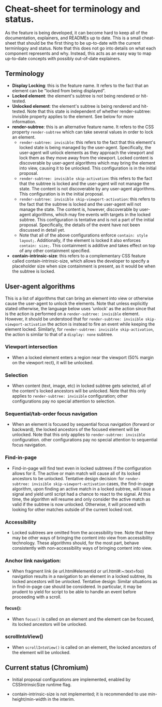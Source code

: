 # Cheat-sheet for terminology and status.

As the feature is being developed, it can become hard to keep all of the
documentation, explainers, and READMEs up to date. This is a small cheat-sheet
that should be the first thing to be up-to-date with the current terminlogoy
and status. Note that this does not go into details on what each component
represents and why. Instead, this acts as an easy way to map up-to-date concepts
with possibly out-of-date explainers.

## Terminology

* **Display Locking**: this is the feature name. It refers to the fact that an
  element can be "locked from being displayed".
* **Locked element**: the element's subtree is not being rendered or hit-tested.
* **Unlocked element**: the element's subtree is being rendered and hit-tested.
  Note that this state is independent of whether render-subtree: invisible
  property applies to the element. See below for more information.
* **render-subtree**: this is an alternative feature name. It refers to the CSS
  property `render-subtree` which can take several values in order to lock an
  element.
  * `render-subtree: invisible`: this refers to the fact that this
    element's locked state is being managed by the user-agent.  Specifically,
    the user-agent will unlock elements as they approach the viewport and lock
    them as they move away from the viewport. Locked content is discoverable by
    user-agent algorithms which may bring the element into view, causing it to
    be unlocked. This configuration is in the initial proposal.
  * `render-subtree: invisible skip-activation`: this refers to the
    fact that the subtree is locked and the user-agent will not manage the
    state. The content is not discoverable by any user-agent algorithms.
    This configuration is in the initial proposal.
  * `render-subtree: invisible skip-viewport-activation`: this refers to the
    fact that the subtree is locked and the user-agent will not manage the
    state. The content is, however, discoverable by user-agent algorithms, which
    may fire events with targets in the locked subtree.
    This configuration is tentative and is not a part of the initial proposal.
    Specifically, the details of the event have not been discussed in detail
    yet.
  * Note that all of the above configurations enforce `contain: style layout;`.
    Additionally, if the element is locked it also enforces `contain: size;`.
    This containment is additive and takes effect on top of any other
    containment specified.
* **contain-intrinsic-size**: this refers to a complementary CSS feature called
  contain-intrinsic-size, which allows the developer to specify a placeholder size
  when size containment is present, as it would be when the subtree is locked.

## User-agent algorithms

This is a list of algorithms that can bring an element into view or otherwise
cause the user-agent to unlock the elements. Note that unless explicitly stated
otherwise, the language below uses 'unlock' as the action since that is the
action is performed on a `render-subtree: invisible` element. However, it should
be understood that for `render-subtree: invisible skip-viewport-activation` the
action is instead to fire an event while keeping the element locked. Similarly,
for `render-subtree: invisible skip-activation`, the action is similar to that
of a `display: none` subtree.

### Viewport intersection
* When a locked element enters a region near the viewport (50% margin on the
  viewport rect), it will be unlocked.

### Selection
* When content (text, image, etc) in locked subtree gets selected, all of the
  content's locked ancestors will be unlocked. Note that this only applies to
  `render-subtree: invisible` configuration; other configurations pay no special
  attention to selection.

### Sequential/tab-order focus navigation
* When an element is focused by sequential focus navigation (forward or backward),
  the locked ancestors of the focused element will be unlocked. Note that this
  only applies to `render-subtree: invisible` configuration. other configurations
  pay no special attention to sequential focus navigation.

### Find-in-page
* Find-in-page will find text even in locked subtrees if the configuration
  allows for it. The active or main match will cause all of its locked ancestors
  to be unlocked. Tentative design decision: for `render-subtree: invisible
  skip-viewport-activation` cases, the find-in-page algorithm, upon finding an
  active match in a locked subtree, will issue a signal and
  yield until script had a chance to react to the signal. At this time, the
  algorithm will resume and only consider the active match as valid if the
  subtree is now unlocked. Otherwise, it will proceed with looking for other
  matches outside of the current locked root.

### Accessibility
* Locked subtrees are omitted from the accessibility tree. Note that there may
  be other ways of bringing the content into view from accessibility technology.
  These algorithms should, for the most part, behave consistently with
  non-accessibility ways of bringing content into view.

### Anchor link navigation:
* When fragment link (ie url.html#elementid or url.html#:~:text=foo) navigation
  results in a navigation to an element in a locked subtree, its locked
  ancestors will be unlocked. Tentative design: Similar situations as in
  find-in-page cae should be considered. In particular, it may be prudent to
  yield for script to be able to handle an event before proceeding with a
  scroll.

#### focus():
* When `focus()` is called on an element and the element can be focused, its
  locked ancestors will be unlocked.

### scrollIntoView()
* When `scrollIntoView()` is called on an element, the locked ancestors of the
  element will be unlocked.

## Current status (Chromium)

* Initial proposal configurations are implemented, enabled by
  CSSIntrinsicSize runtime flag.

* contain-intrinsic-size is not implemented; it is recommended to use
  min-height/min-width in the interim.

